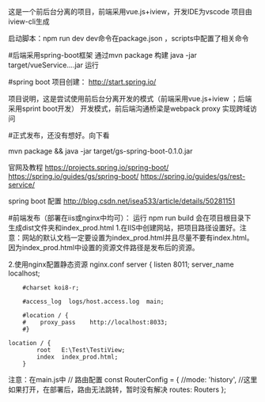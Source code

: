 这是一个前后台分离的项目，前端采用vue.js+iview，开发IDE为vscode
项目由iview-cli生成

启动脚本：npm run dev
dev命令在package.json ，scripts中配置了相关命令


#后端采用spring-boot框架
通过mvn package 构建
java -jar target/vueService....jar 运行

#spring boot 项目创建：
http://start.spring.io/


项目说明，这是尝试使用前后台分离开发的模式（前端采用vue.js+iview ；后端采用sprint boot开发）
开发模式，前后端沟通桥梁是webpack proxy 实现跨域访问

#正式发布，还没有想好。向下看


mvn package && java -jar target/gs-spring-boot-0.1.0.jar


官网及教程
https://projects.spring.io/spring-boot/
https://spring.io/guides/gs/spring-boot/
https://spring.io/guides/gs/rest-service/


spring boot 配置
http://blog.csdn.net/isea533/article/details/50281151


#前端发布（部署在iis或nginx中均可）：
运行 npm run build
会在项目根目录下生成dist文件夹和index_prod.html
1.在IIS中创建网站，把项目路径设置好。注意：网站的默认文档一定要设置为index_prod.html并且尽量不要有index.html。
因为index_prod.html中设置的资源文件路径是发布后的资源。

2.使用nginx配置静态资源
nginx.conf
server {
        listen       8011;
        server_name  localhost;

        #charset koi8-r;

        #access_log  logs/host.access.log  main;

        #location / {
        #    proxy_pass    http://localhost:8033;
        #}

	location / {
            root   E:\Test\TestiView;
            index  index_prod.html;
        }

注意：在main.js中
// 路由配置
const RouterConfig = {
    //mode: 'history', //这里如果打开，在部署后，路由无法跳转，暂时没有解决
    routes: Routers
};

